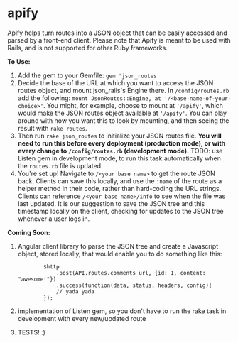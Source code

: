 apify
=====

Apify helps turn routes into a JSON object that can be easily accessed and parsed by a front-end client.
Please note that Apify is meant to be used with Rails, and is not supported for other Ruby frameworks.

**To Use:**

1.  Add the gem to your Gemfile: `gem 'json_routes`
2.  Decide the base of the URL at which you want to access the JSON routes object, and mount json_rails's Engine there.  In `/config/routes.rb` add the following: `mount JsonRoutes::Engine, at '/<base-name-of-your-choice>'`.  You might, for example, choose to mount at `'/apify'`, which would make the JSON routes object available at `'/apify'`.  You can play around with how you want this to look by mounting, and then seeing the result with `rake routes`.
3.  Then run `rake json_routes` to initialize your JSON routes file.  **You will need to run this before every deployment (production mode), or with every change to `/config/routes.rb` (development mode).** TODO: use Listen gem in development mode, to run this task automatically when the `routes.rb` file is updated.  
4.  You're set up!  Navigate to `/<your base name>` to get the route JSON back.  Clients can save this locally, and use the `:name` of the route as a helper method in their code, rather than hard-coding the URL strings.  Clients can reference `/<your base name>/info` to see when the file was last updated.  It is our suggestion to save the JSON tree and this timestamp locally on the client, checking for updates to the JSON tree whenever a user logs in.

**Coming Soon:**

1.  Angular client library to parse the JSON tree and create a Javascript object, stored locally, that would enable you to do something like this:

                $http
                    .post(API.routes.comments_url, {id: 1, content: "awesome!"})
                    .success(function(data, status, headers, config){
                    // yada yada
                });

2.  implementation of Listen gem, so you don't have to run the rake task in development with every new/updated route
3.  TESTS! :)
